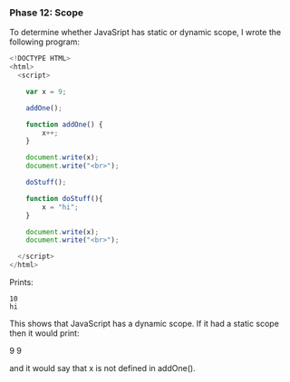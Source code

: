 ### Phase 12: Scope

To determine whether JavaSript has static or dynamic scope, I wrote the 
following program:

```js
<!DOCTYPE HTML>
<html>
  <script>

    var x = 9;

    addOne();

    function addOne() {
        x++;
    }

    document.write(x);
    document.write("<br>");

    doStuff();

    function doStuff(){
        x = "hi";
    }

    document.write(x);
    document.write("<br>");

  </script>
</html>

```

Prints:

	10
	hi


This shows that JavaScript has a dynamic scope. If it had a static scope then 
it would print:

   9
   9

and it would say that x is not defined in addOne().
